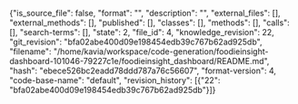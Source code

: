{"is_source_file": false, "format": "", "description": "", "external_files": [], "external_methods": [], "published": [], "classes": [], "methods": [], "calls": [], "search-terms": [], "state": 2, "file_id": 4, "knowledge_revision": 22, "git_revision": "bfa02abe400d09e198454edb39c767b62ad925db", "filename": "/home/kavia/workspace/code-generation/foodieinsight-dashboard-101046-79227c1e/foodieinsight_dashboard/README.md", "hash": "ebece526bc2eadd78ddd787a76c56607", "format-version": 4, "code-base-name": "default", "revision_history": [{"22": "bfa02abe400d09e198454edb39c767b62ad925db"}]}